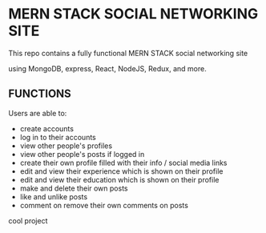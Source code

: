 # MERN STACK SOCIAL NETWORKING SITE

This repo contains a fully functional MERN STACK social networking site

using MongoDB, express, React, NodeJS, Redux, and more.

## FUNCTIONS

Users are able to:

- create accounts
- log in to their accounts
- view other people's profiles
- view other people's posts if logged in
- create their own profile filled with their info / social media links
- edit and view their experience which is shown on their profile
- edit and view their education which is shown on their profile
- make and delete their own posts
- like and unlike posts
- comment on remove their own comments on posts

cool project
